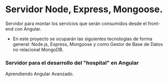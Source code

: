 # Servidor Node, Express, Mongoose.
Servidor para montar los servicios que serán consumidos desde el front-end con Angular.

- En este proyecto se ocuparán las siguientes tecnologías de forma general: Node.js, Express, Mongoose y como Gestor de Base de Datos no relacional MongoDB.

### Servidor para el desarrollo del "hospital" en Angular
Aprendiendo Angular Avanzado.